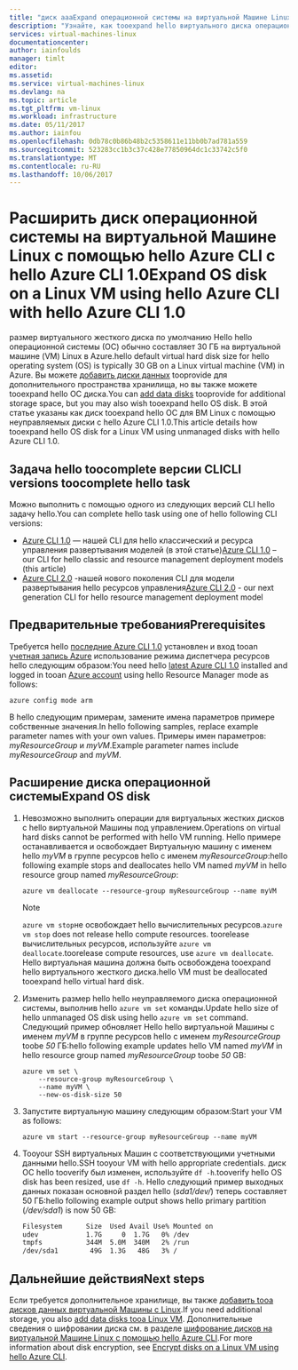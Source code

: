 ```yaml
---
title: "диск aaaExpand операционной системы на виртуальной Машине Linux с hello Azure CLI 1.0 | Документы Microsoft"
description: "Узнайте, как tooexpand hello виртуального диска операционной системы (ОС) на виртуальной Машине Linux с помощью hello Azure CLI 1.0 и модели развертывания диспетчера ресурсов hello"
services: virtual-machines-linux
documentationcenter: 
author: iainfoulds
manager: timlt
editor: 
ms.assetid: 
ms.service: virtual-machines-linux
ms.devlang: na
ms.topic: article
ms.tgt_pltfrm: vm-linux
ms.workload: infrastructure
ms.date: 05/11/2017
ms.author: iainfou
ms.openlocfilehash: 0db78c0b86b48b2c5358611e11bb0b7ad781a559
ms.sourcegitcommit: 523283cc1b3c37c428e77850964dc1c33742c5f0
ms.translationtype: MT
ms.contentlocale: ru-RU
ms.lasthandoff: 10/06/2017
---
```

# <a name="expand-os-disk-on-a-linux-vm-using-hello-azure-cli-with-hello-azure-cli-10"></a><span data-ttu-id="6cfe2-103">Расширить диск операционной системы на виртуальной Машине Linux с помощью hello Azure CLI с hello Azure CLI 1.0</span><span class="sxs-lookup"><span data-stu-id="6cfe2-103">Expand OS disk on a Linux VM using hello Azure CLI with hello Azure CLI 1.0</span></span>
<span data-ttu-id="6cfe2-104">размер виртуального жесткого диска по умолчанию Hello hello операционной системы (ОС) обычно составляет 30 ГБ на виртуальной машине (VM) Linux в Azure.</span><span class="sxs-lookup"><span data-stu-id="6cfe2-104">hello default virtual hard disk size for hello operating system (OS) is typically 30 GB on a Linux virtual machine (VM) in Azure.</span></span> <span data-ttu-id="6cfe2-105">Вы можете [добавить диски данных](add-disk.md) tooprovide для дополнительного пространства хранилища, но вы также можете tooexpand hello ОС диска.</span><span class="sxs-lookup"><span data-stu-id="6cfe2-105">You can [add data disks](add-disk.md) tooprovide for additional storage space, but you may also wish tooexpand hello OS disk.</span></span> <span data-ttu-id="6cfe2-106">В этой статье указаны как диск tooexpand hello ОС для ВМ Linux с помощью неуправляемых диски с hello Azure CLI 1.0.</span><span class="sxs-lookup"><span data-stu-id="6cfe2-106">This article details how tooexpand hello OS disk for a Linux VM using unmanaged disks with hello Azure CLI 1.0.</span></span>

## <a name="cli-versions-toocomplete-hello-task"></a><span data-ttu-id="6cfe2-107">Задача hello toocomplete версии CLI</span><span class="sxs-lookup"><span data-stu-id="6cfe2-107">CLI versions toocomplete hello task</span></span>
<span data-ttu-id="6cfe2-108">Можно выполнить с помощью одного из следующих версий CLI hello задачу hello.</span><span class="sxs-lookup"><span data-stu-id="6cfe2-108">You can complete hello task using one of hello following CLI versions:</span></span>

- <span data-ttu-id="6cfe2-109">[Azure CLI 1.0](#prerequisites) — нашей CLI для hello классический и ресурса управления развертывания моделей (в этой статье)</span><span class="sxs-lookup"><span data-stu-id="6cfe2-109">[Azure CLI 1.0](#prerequisites) – our CLI for hello classic and resource management deployment models (this article)</span></span>
- <span data-ttu-id="6cfe2-110">[Azure CLI 2.0](expand-disks.md) -нашей нового поколения CLI для модели развертывания hello ресурсов управления</span><span class="sxs-lookup"><span data-stu-id="6cfe2-110">[Azure CLI 2.0](expand-disks.md) - our next generation CLI for hello resource management deployment model</span></span>

## <a name="prerequisites"></a><span data-ttu-id="6cfe2-111">Предварительные требования</span><span class="sxs-lookup"><span data-stu-id="6cfe2-111">Prerequisites</span></span>
<span data-ttu-id="6cfe2-112">Требуется hello [последние Azure CLI 1.0](../../cli-install-nodejs.md) установлен и вход tooan [учетная запись Azure](https://azure.microsoft.com/pricing/free-trial/) использование режима диспетчера ресурсов hello следующим образом:</span><span class="sxs-lookup"><span data-stu-id="6cfe2-112">You need hello [latest Azure CLI 1.0](../../cli-install-nodejs.md) installed and logged in tooan [Azure account](https://azure.microsoft.com/pricing/free-trial/) using hello Resource Manager mode as follows:</span></span>

```azurecli
azure config mode arm
```

<span data-ttu-id="6cfe2-113">В hello следующим примерам, замените имена параметров примере собственные значения.</span><span class="sxs-lookup"><span data-stu-id="6cfe2-113">In hello following samples, replace example parameter names with your own values.</span></span> <span data-ttu-id="6cfe2-114">Примеры имен параметров: *myResourceGroup* и *myVM*.</span><span class="sxs-lookup"><span data-stu-id="6cfe2-114">Example parameter names include *myResourceGroup* and *myVM*.</span></span>

## <a name="expand-os-disk"></a><span data-ttu-id="6cfe2-115">Расширение диска операционной системы</span><span class="sxs-lookup"><span data-stu-id="6cfe2-115">Expand OS disk</span></span>

1. <span data-ttu-id="6cfe2-116">Невозможно выполнить операции для виртуальных жестких дисков с hello виртуальной Машины под управлением.</span><span class="sxs-lookup"><span data-stu-id="6cfe2-116">Operations on virtual hard disks cannot be performed with hello VM running.</span></span> <span data-ttu-id="6cfe2-117">Hello примере останавливается и освобождает Виртуальную машину с именем hello *myVM* в группе ресурсов hello с именем *myResourceGroup*:</span><span class="sxs-lookup"><span data-stu-id="6cfe2-117">hello following example stops and deallocates hello VM named *myVM* in hello resource group named *myResourceGroup*:</span></span>

    ```azurecli
    azure vm deallocate --resource-group myResourceGroup --name myVM
    ```

    > [!NOTE]
    > <span data-ttu-id="6cfe2-118">`azure vm stop`не освобождает hello вычислительных ресурсов.</span><span class="sxs-lookup"><span data-stu-id="6cfe2-118">`azure vm stop` does not release hello compute resources.</span></span> <span data-ttu-id="6cfe2-119">toorelease вычислительных ресурсов, используйте `azure vm deallocate`.</span><span class="sxs-lookup"><span data-stu-id="6cfe2-119">toorelease compute resources, use `azure vm deallocate`.</span></span> <span data-ttu-id="6cfe2-120">Hello виртуальная машина должна быть освобождена tooexpand hello виртуального жесткого диска.</span><span class="sxs-lookup"><span data-stu-id="6cfe2-120">hello VM must be deallocated tooexpand hello virtual hard disk.</span></span>

2. <span data-ttu-id="6cfe2-121">Изменить размер hello hello неуправляемого диска операционной системы, выполнив hello `azure vm set` команды.</span><span class="sxs-lookup"><span data-stu-id="6cfe2-121">Update hello size of hello unmanaged OS disk using hello `azure vm set` command.</span></span> <span data-ttu-id="6cfe2-122">Следующий пример обновляет Hello hello виртуальной Машины с именем *myVM* в группе ресурсов hello с именем *myResourceGroup* toobe *50* ГБ:</span><span class="sxs-lookup"><span data-stu-id="6cfe2-122">hello following example updates hello VM named *myVM* in hello resource group named *myResourceGroup* toobe *50* GB:</span></span>

    ```azurecli
    azure vm set \
        --resource-group myResourceGroup \
        --name myVM \
        --new-os-disk-size 50
    ```

3. <span data-ttu-id="6cfe2-123">Запустите виртуальную машину следующим образом:</span><span class="sxs-lookup"><span data-stu-id="6cfe2-123">Start your VM as follows:</span></span>

    ```azurecli
    azure vm start --resource-group myResourceGroup --name myVM
    ```

4. <span data-ttu-id="6cfe2-124">Tooyour SSH виртуальных Машин с соответствующими учетными данными hello.</span><span class="sxs-lookup"><span data-stu-id="6cfe2-124">SSH tooyour VM with hello appropriate credentials.</span></span> <span data-ttu-id="6cfe2-125">диск ОС hello tooverify был изменен, используйте `df -h`.</span><span class="sxs-lookup"><span data-stu-id="6cfe2-125">tooverify hello OS disk has been resized, use `df -h`.</span></span> <span data-ttu-id="6cfe2-126">Hello следующий пример выходных данных показан основной раздел hello (*sda1/dev/*) теперь составляет 50 ГБ:</span><span class="sxs-lookup"><span data-stu-id="6cfe2-126">hello following example output shows hello primary partition (*/dev/sda1*) is now 50 GB:</span></span>

    ```bash
    Filesystem      Size  Used Avail Use% Mounted on
    udev            1.7G     0  1.7G   0% /dev
    tmpfs           344M  5.0M  340M   2% /run
    /dev/sda1        49G  1.3G   48G   3% /
    ```

## <a name="next-steps"></a><span data-ttu-id="6cfe2-127">Дальнейшие действия</span><span class="sxs-lookup"><span data-stu-id="6cfe2-127">Next steps</span></span>
<span data-ttu-id="6cfe2-128">Если требуется дополнительное хранилище, вы также [добавить tooa дисков данных виртуальной Машины с Linux](add-disk.md).</span><span class="sxs-lookup"><span data-stu-id="6cfe2-128">If you need additional storage, you also [add data disks tooa Linux VM](add-disk.md).</span></span> <span data-ttu-id="6cfe2-129">Дополнительные сведения о шифровании диска см. в разделе [шифрование дисков на виртуальной Машине Linux с помощью hello Azure CLI](encrypt-disks.md).</span><span class="sxs-lookup"><span data-stu-id="6cfe2-129">For more information about disk encryption, see [Encrypt disks on a Linux VM using hello Azure CLI](encrypt-disks.md).</span></span>

